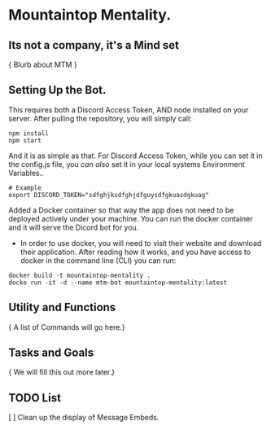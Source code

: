 # Mountaintop Mentality.
## Its not a company, it's a Mind set
{ Blurb about MTM }

## Setting Up the Bot.
This requires both a Discord Access Token, AND node installed on your server.  After pulling the repository, you will simply call:

```
npm install
npm start
```

And it is as simple as that.  For Discord Access Token, while you can set it in the config.js file, you _can also_ set it in your local systems Environment Variables..

```
# Example
export DISCORD_TOKEN="sdfghjksdfghjdfguysdfgkuasdgkuag"
```

Added a Docker container so that way the app does not need to be deployed actively under your machine.  You can run the docker container and it will serve the Dicord bot for you.
- In order to use docker, you will need to visit their website and download their application.  After reading how it works, and you have access to docker in the command line (CLI) you can run:

```
docker build -t mountaintop-mentality .
docke run -it -d --name mtm-bot mountaintop-mentality:latest
```

## Utility and Functions
{ A list of Commands will go here.}
## Tasks and Goals
{ We will fill this out more later.}
## TODO List
[ ] Clean up the display of Message Embeds.


